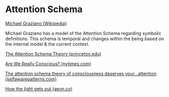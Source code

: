 # Attention Schema

<a href="https://en.wikipedia.org/wiki/Michael_Graziano" target="_blank">Michael Graziano (Wikipedia)</a>

Michael Graziano has a model of the Attention Schema regarding symbolic definitions. This schema is temporal and changes within the being based on the internal model & the current context.

<a href="http://www.princeton.edu/~graziano/Consciousness_Research.html" target="_blank">The Attention Schema Theory (princeton.edu)</a>

<a href="http://www.nytimes.com/2014/10/12/opinion/sunday/are-we-really-conscious.html" target="_blank">Are We Really Conscious?  (nytimes.com)</a>

<a href="http://selfawarepatterns.com/2014/10/16/the-attention-schema-theory-of-consciousness-deserves-your-attention/" target="_blank">The attention schema theory of consciousness deserves your…attention (selfawarepatterns.com)</a>

<a href="http://aeon.co/magazine/philosophy/how-consciousness-works/" target="_blank">How the light gets out (aeon.co)</a>
